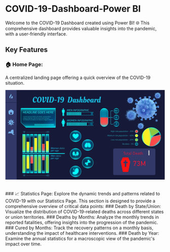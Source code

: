 # COVID-19-Dashboard-Power BI
Welcome to the COVID-19 Dashboard created using Power BI! 
🌐 This comprehensive dashboard provides valuable insights into the pandemic, with a user-friendly interface.

## Key Features
 ### 🏠 Home Page:
 A centralized landing page offering a quick overview of the COVID-19 situation.
 <br>

 <p align="center">
  <img src="img/Home Page pic.PNG" alt="Home Page pic">
</p>
<br>
### 📈 Statistics Page:
Explore the dynamic trends and patterns related to COVID-19 with our Statistics Page. This section is designed to provide a comprehensive overview of critical data points:
 ### Death by State/Union:
 Visualize the distribution of COVID-19-related deaths across different states or union territories.
 ### Deaths by Months:
 Analyze the monthly trends in reported fatalities, offering insights into the progression of the pandemic.
 ### Cured by Months:
 Track the recovery patterns on a monthly basis, understanding the impact of healthcare interventions.
 ### Death by Year:
 Examine the annual statistics for a macroscopic view of the pandemic's impact over time.
 
